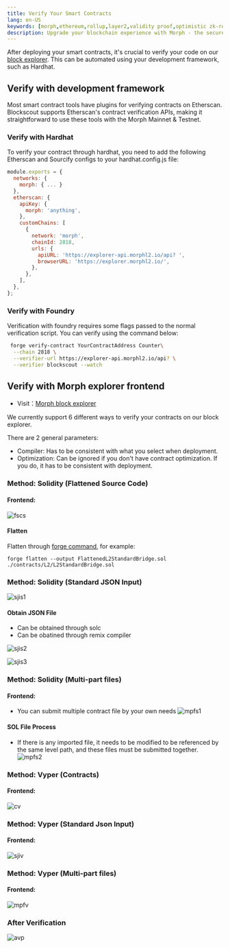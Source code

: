```yaml
---
title: Verify Your Smart Contracts
lang: en-US
keywords: [morph,ethereum,rollup,layer2,validity proof,optimistic zk-rollup]
description: Upgrade your blockchain experience with Morph - the secure decentralized, cost0efficient, and high-performing optimistic zk-rollup solution. Try it now!
---
```


After deploying your smart contracts, it's crucial to verify your code on our [block explorer](https://explorer-holesky.morphl2.io). This can be automated using your development framework, such as Hardhat.




## Verify with development framework

Most smart contract tools have plugins for verifying contracts on Etherscan. Blockscout supports Etherscan's contract verification APIs, making it straightforward to use these tools with the Morph Mainnet & Testnet.

### Verify with Hardhat

To verify your contract through hardhat, you need to add the following Etherscan and Sourcify configs to your hardhat.config.js file:

```javascript
module.exports = {
  networks: {
    morph: { ... }
  },
  etherscan: {
    apiKey: {
      morph: 'anything',
    },
    customChains: [
      {
        network: 'morph',
        chainId: 2818,
        urls: {
          apiURL: 'https://explorer-api.morphl2.io/api? ',
          browserURL: 'https://explorer.morphl2.io/',
        },
      },
    ],
  },
};
```

### Verify with Foundry

Verification with foundry requires some flags passed to the normal verification script. You can verify using the command below:

```bash
 forge verify-contract YourContractAddress Counter\
  --chain 2818 \
  --verifier-url https://explorer-api.morphl2.io/api? \
  --verifier blockscout --watch
```

## Verify with Morph explorer frontend

- Visit：[Morph block explorer](https://explorer.morphl2.io)

We currently support 6 different ways to verify your contracts on our block explorer.

There are 2 general parameters:

- Compiler: Has to be consistent with what you select when deployment.
- Optimization: Can be ignored if you don't have contract optimization. If you do, it has to be consistent with deployment.

### Method: Solidity (Flattened Source Code)

#### Frontend:

![fscs](../../../assets/docs/dev/contract-verify/flatsourcesol.png)

#### Flatten

Flatten through [forge command](https://book.getfoundry.sh/reference/forge/forge-flatten?highlight=flatten#forge-flatten), for example:

~~~
forge flatten --output FlattenedL2StandardBridge.sol ./contracts/L2/L2StandardBridge.sol
~~~

### Method: Solidity (Standard JSON Input)
![sjis1](../../../assets/docs/dev/contract-verify/sjisol1.png)



#### Obtain JSON File

- Can be obtained through solc
- Can be obatined through remix compiler

![sjis2](../../../assets/docs/dev/contract-verify/sjisol3.png)

![sjis3](../../../assets/docs/dev/contract-verify/sjisol3.png)
### Method: Solidity (Multi-part files)

#### Frontend:

- You can submit multiple contract file by your own needs
![mpfs1](../../../assets/docs/dev/contract-verify/mpfsol.png)

#### SOL File Process
- If there is any imported file, it needs to be modified to be referenced by the same level path, and these files must be submitted together. 
![mpfs2](../../../assets/docs/dev/contract-verify/mpfsol2.png)
### Method: Vyper (Contracts)

#### Frontend:
![cv](../../../assets/docs/dev/contract-verify/cv.png)
### Method: Vyper (Standard Json Input)

#### Frontend:
![sjiv](../../../assets/docs/dev/contract-verify/sjiv.png)
### Method: Vyper (Multi-part files)

#### Frontend:
![mpfv](../../../assets/docs/dev/contract-verify/mpfv.png)

### After Verification

![avp](../../../assets/docs/dev/contract-verify/avp.png)


